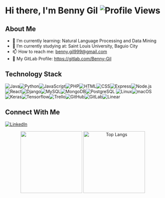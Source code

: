 # Hi there, I'm Benny Gil ![Profile Views](https://komarev.com/ghpvc/?username=Benny-Gil&style=for-the-badge&color=blue)

## About Me

- 🌱 I’m currently learning: Natural Language Processing and Data Mining
- 💼 I’m currently studying at: Saint Louis University, Baguio City
- 📫 How to reach me: benny.gil999@gmail.com
- 🦊 My GitLab Profile: https://gitlab.com/Benny-Gil

## Technology Stack
![Java](https://img.shields.io/badge/Java-ED8B00?style=for-the-badge&logo=java&logoColor=white)![Python](https://img.shields.io/badge/Python-3776AB?style=for-the-badge&logo=python&logoColor=white)![JavaScript](https://img.shields.io/badge/JavaScript-F7DF1E?style=for-the-badge&logo=javascript&logoColor=black)![PHP](https://img.shields.io/badge/PHP-777BB4?style=for-the-badge&logo=php&logoColor=white)![HTML](https://img.shields.io/badge/HTML5-E34F26?style=for-the-badge&logo=html5&logoColor=white)![CSS](https://img.shields.io/badge/CSS3-1572B6?style=for-the-badge&logo=css3&logoColor=white)![Express](https://img.shields.io/badge/Express-000000?style=for-the-badge&logo=express&logoColor=white)![Node.js](https://img.shields.io/badge/Node.js-339933?style=for-the-badge&logo=nodedotjs&logoColor=white)![React](https://img.shields.io/badge/React-20232A?style=for-the-badge&logo=react&logoColor=61DAFB)![Django](https://img.shields.io/badge/Django-092E20?style=for-the-badge&logo=django&logoColor=white)![MySQL](https://img.shields.io/badge/MySQL-4479A1?style=for-the-badge&logo=mysql&logoColor=white)![MongoDB](https://img.shields.io/badge/MongoDB-47A248?style=for-the-badge&logo=mongodb&logoColor=white)![PostgreSQL](https://img.shields.io/badge/PostgreSQL-336791?style=for-the-badge&logo=postgresql&logoColor=white) ![Linux](https://img.shields.io/badge/Linux-FCC624?style=for-the-badge&logo=linux&logoColor=black)![macOS](https://img.shields.io/badge/macOS-000000?style=for-the-badge&logo=apple&logoColor=white)![Keras](https://img.shields.io/badge/Keras-D00000?style=for-the-badge&logo=keras&logoColor=white)![Tensorflow](https://img.shields.io/badge/TensorFlow-FF3F06?style=for-the-badge&logo=tensorflow&logoColor=white)![Trello](https://img.shields.io/badge/Trello-0052CC?style=for-the-badge&logo=trello&logoColor=white)![GitHub](https://img.shields.io/badge/GitHub-181717?style=for-the-badge&logo=github&logoColor=white)![GitLab](https://img.shields.io/badge/GitLab-330F63?style=for-the-badge&logo=gitlab&logoColor=white)![Linear](https://img.shields.io/badge/Linear-000000?style=for-the-badge&logo=linear&logoColor=white)


## Connect With Me
[![LinkedIn](https://img.shields.io/badge/LinkedIn-0077B5?style=for-the-badge&logo=linkedin&logoColor=white)](https://www.linkedin.com/in/benny-gil-9a01009238/)

<div align=center>
  <img src="https://github-readme-stats.vercel.app/api?username=benny-gil&layout=compact&theme=radical&card_width=400" height=200>
  <img src="https://github-readme-stats.vercel.app/api/top-langs/?username=benny-gil&layout=compact&theme=radical&langs_count=20&card_width=400" alt="Top Langs" height=200>
</div>
